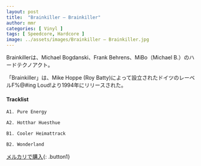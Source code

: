 ```yaml
---
layout: post
title:  "Brainkiller – Brainkiller"
author: mmr
categories: [ Vinyl ]
tags: [ Speedcore, Hardcore ]
image: ../assets/images/Brainkiller – Brainkiller.jpg
---
```


Brainkillerは、Michael Bogdanski、Frank Behrens、MiBo（Michael B.）のハードテクノアクト。

「Brainkiller」は、Mike Hoppe (Roy Batty)によって設立されたドイツのレーベルF%@#ing Loud!より1994年にリリースされた。

#### Tracklist
```md
A1. Pure Energy

A2. Hotthar Huesthue

B1. Cooler Heimattrack

B2. Wonderland
```

[メルカリで購入](https://jp.mercari.com/item/m87341186255?afid=6142608987){: .button1}

